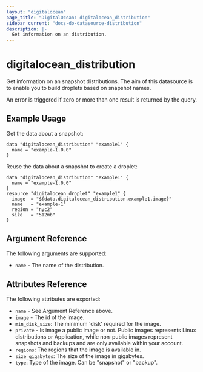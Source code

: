 ```yaml
---
layout: "digitalocean"
page_title: "DigitalOcean: digitalocean_distribution"
sidebar_current: "docs-do-datasource-distribution"
description: |-
  Get information on an distribution.
---
```


# digitalocean_distribution

Get information on an snapshot distributions. The aim of this datasource is to enable
you to build droplets based on snapshot names.

An error is triggered if zero or more than one result is returned by the query.

## Example Usage

Get the data about a snapshot:

```hcl
data "digitalocean_distribution" "example1" {
  name = "example-1.0.0"
}
```

Reuse the data about a snapshot to create a droplet:

```hcl
data "digitalocean_distribution" "example1" {
  name = "example-1.0.0"
}
resource "digitalocean_droplet" "example1" {
  image  = "${data.digitalocean_distribution.example1.image}"
  name   = "example-1"
  region = "nyc2"
  size   = "512mb"
}
```

## Argument Reference

The following arguments are supported:

* `name` - The name of the distribution.

## Attributes Reference

The following attributes are exported:

* `name` - See Argument Reference above.
* `image` - The id of the image.
* `min_disk_size`: The minimum 'disk' required for the image.
* `private` - Is image a public image or not. Public images represents
  Linux distributions or Application, while non-public images represent
  snapshots and backups and are only available within your account.
* `regions`: The regions that the image is available in.
* `size_gigabytes`: The size of the image in gigabytes.
* `type`: Type of the image. Can be "snapshot" or "backup".
